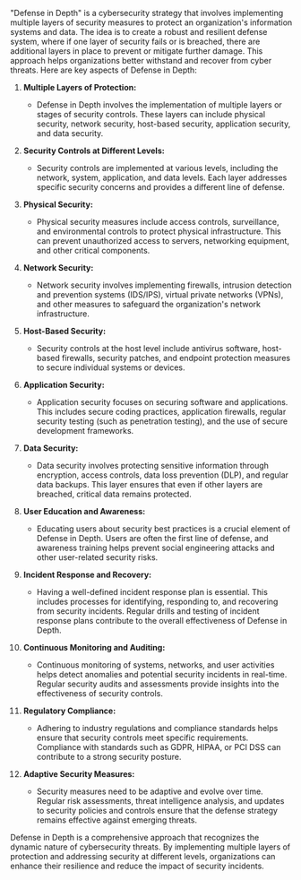 "Defense in Depth" is a cybersecurity strategy that involves implementing multiple layers of security measures to protect an organization's information systems and data. The idea is to create a robust and resilient defense system, where if one layer of security fails or is breached, there are additional layers in place to prevent or mitigate further damage. This approach helps organizations better withstand and recover from cyber threats. Here are key aspects of Defense in Depth:

1. **Multiple Layers of Protection:**
   - Defense in Depth involves the implementation of multiple layers or stages of security controls. These layers can include physical security, network security, host-based security, application security, and data security.

2. **Security Controls at Different Levels:**
   - Security controls are implemented at various levels, including the network, system, application, and data levels. Each layer addresses specific security concerns and provides a different line of defense.

3. **Physical Security:**
   - Physical security measures include access controls, surveillance, and environmental controls to protect physical infrastructure. This can prevent unauthorized access to servers, networking equipment, and other critical components.

4. **Network Security:**
   - Network security involves implementing firewalls, intrusion detection and prevention systems (IDS/IPS), virtual private networks (VPNs), and other measures to safeguard the organization's network infrastructure.

5. **Host-Based Security:**
   - Security controls at the host level include antivirus software, host-based firewalls, security patches, and endpoint protection measures to secure individual systems or devices.

6. **Application Security:**
   - Application security focuses on securing software and applications. This includes secure coding practices, application firewalls, regular security testing (such as penetration testing), and the use of secure development frameworks.

7. **Data Security:**
   - Data security involves protecting sensitive information through encryption, access controls, data loss prevention (DLP), and regular data backups. This layer ensures that even if other layers are breached, critical data remains protected.

8. **User Education and Awareness:**
   - Educating users about security best practices is a crucial element of Defense in Depth. Users are often the first line of defense, and awareness training helps prevent social engineering attacks and other user-related security risks.

9. **Incident Response and Recovery:**
   - Having a well-defined incident response plan is essential. This includes processes for identifying, responding to, and recovering from security incidents. Regular drills and testing of incident response plans contribute to the overall effectiveness of Defense in Depth.

10. **Continuous Monitoring and Auditing:**
    - Continuous monitoring of systems, networks, and user activities helps detect anomalies and potential security incidents in real-time. Regular security audits and assessments provide insights into the effectiveness of security controls.

11. **Regulatory Compliance:**
    - Adhering to industry regulations and compliance standards helps ensure that security controls meet specific requirements. Compliance with standards such as GDPR, HIPAA, or PCI DSS can contribute to a strong security posture.

12. **Adaptive Security Measures:**
    - Security measures need to be adaptive and evolve over time. Regular risk assessments, threat intelligence analysis, and updates to security policies and controls ensure that the defense strategy remains effective against emerging threats.

Defense in Depth is a comprehensive approach that recognizes the dynamic nature of cybersecurity threats. By implementing multiple layers of protection and addressing security at different levels, organizations can enhance their resilience and reduce the impact of security incidents.
